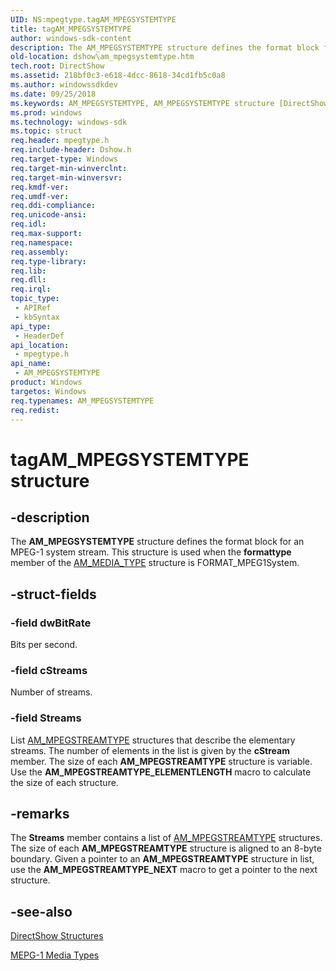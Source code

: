 ```yaml
---
UID: NS:mpegtype.tagAM_MPEGSYSTEMTYPE
title: tagAM_MPEGSYSTEMTYPE
author: windows-sdk-content
description: The AM_MPEGSYSTEMTYPE structure defines the format block for an MPEG-1 system stream.
old-location: dshow\am_mpegsystemtype.htm
tech.root: DirectShow
ms.assetid: 218bf0c3-e618-4dcc-8618-34cd1fb5c0a8
ms.author: windowssdkdev
ms.date: 09/25/2018
ms.keywords: AM_MPEGSYSTEMTYPE, AM_MPEGSYSTEMTYPE structure [DirectShow], dshow.am_mpegsystemtype, mpegtype/AM_MPEGSYSTEMTYPE, tagAM_MPEGSYSTEMTYPE
ms.prod: windows
ms.technology: windows-sdk
ms.topic: struct
req.header: mpegtype.h
req.include-header: Dshow.h
req.target-type: Windows
req.target-min-winverclnt: 
req.target-min-winversvr: 
req.kmdf-ver: 
req.umdf-ver: 
req.ddi-compliance: 
req.unicode-ansi: 
req.idl: 
req.max-support: 
req.namespace: 
req.assembly: 
req.type-library: 
req.lib: 
req.dll: 
req.irql: 
topic_type:
 - APIRef
 - kbSyntax
api_type:
 - HeaderDef
api_location:
 - mpegtype.h
api_name:
 - AM_MPEGSYSTEMTYPE
product: Windows
targetos: Windows
req.typenames: AM_MPEGSYSTEMTYPE
req.redist: 
---
```


# tagAM_MPEGSYSTEMTYPE structure


## -description


The <b>AM_MPEGSYSTEMTYPE</b> structure defines the format block for an MPEG-1 system stream. This structure is used when the <b>formattype</b> member of the <a href="https://msdn.microsoft.com/973697d0-2897-48b5-88ca-a88a9650eb02">AM_MEDIA_TYPE</a> structure is FORMAT_MPEG1System.
        


## -struct-fields




### -field dwBitRate

Bits per second.


### -field cStreams

Number of streams.


### -field Streams

List <a href="https://msdn.microsoft.com/8622ffcb-be64-4a8f-8bc7-834b559b0f95">AM_MPEGSTREAMTYPE</a> structures that describe the elementary streams. The number of elements in the list is given by the <b>cStream</b> member. The size of each <b>AM_MPEGSTREAMTYPE</b> structure is variable. Use the <b>AM_MPEGSTREAMTYPE_ELEMENTLENGTH</b> macro to calculate the size of each structure.


## -remarks



The <b>Streams</b> member contains a list of <a href="https://msdn.microsoft.com/8622ffcb-be64-4a8f-8bc7-834b559b0f95">AM_MPEGSTREAMTYPE</a> structures. The size of each <b>AM_MPEGSTREAMTYPE</b> structure is aligned to an 8-byte boundary. Given a pointer to an <b>AM_MPEGSTREAMTYPE</b> structure in list, use the <b>AM_MPEGSTREAMTYPE_NEXT</b> macro to get a pointer to the next structure.




## -see-also




<a href="https://msdn.microsoft.com/378f6f43-5c05-4ae4-be24-956f9fc0cacf">DirectShow Structures</a>



<a href="https://msdn.microsoft.com/4ea1cb84-0558-4c4a-9483-1b0f2a8f76f8">MEPG-1 Media Types</a>
 

 

